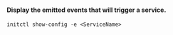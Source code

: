 #### Display the emitted events that will trigger a service.
```Shell
initctl show-config -e <ServiceName>
```
